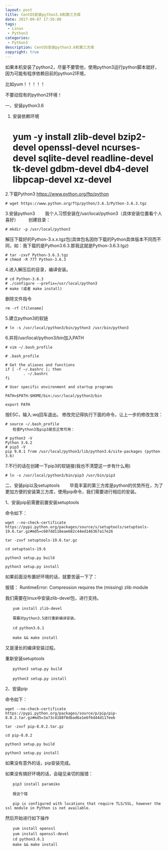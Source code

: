 ```yaml
---
layout: post
title: CentOS安装python3.6和第三方库
date: 2017-09-07 17:56:08
tags:
 - Linux
 - Python3
categories:
 - Python3
description: CentOS安装python3.6和第三方库
copyright: true
---
```


如果本机安装了python2，尽量不要管他，使用python3运行python脚本就好，因为可能有程序依赖目前的python2环境，

比如yum！！！！！

不要动现有的python2环境！

一、安装python3.6

1. 安装依赖环境
	
	# yum -y install zlib-devel bzip2-devel openssl-devel ncurses-devel sqlite-devel readline-devel tk-devel gdbm-devel db4-devel libpcap-devel xz-devel

2.下载Python3 https://www.python.org/ftp/python

	# wget https://www.python.org/ftp/python/3.6.3/Python-3.6.3.tgz

3.安装python3
　　我个人习惯安装在/usr/local/python3（具体安装位置看个人喜好）
　　创建目录：

	# mkdir -p /usr/local/python3

解压下载好的Python-3.x.x.tgz包(具体包名因你下载的Python具体版本不同而不同，如：我下载的是Python3.6.3.那我这就是Python-3.6.3.tgz)
```
# tar -zxvf Python-3.6.3.tgz
# chmod -R 777 Python-3.6.3
```
4.进入解压后的目录，编译安装。
```
# cd Python-3.6.3
# ./configure --prefix=/usr/local/python3
# make (或者 make install)
```
删除文件指令

	rm -rf [filename]
5.建立python3的软链

	# ln -s /usr/local/python3/bin/python3 /usr/bin/python3

6.并将/usr/local/python3/bin加入PATH
```
# vim ~/.bash_profile

# .bash_profile

# Get the aliases and functions
if [ -f ~/.bashrc ]; then
        . ~/.bashrc
fi

# User specific environment and startup programs

PATH=$PATH:$HOME/bin:/usr/local/python3/bin

export PATH
```

按ESC，输入:wq回车退出。
修改完记得执行下面的命令，让上一步的修改生效：
```
# source ~/.bash_profile
　　检查Python3及pip3是否正常可用：

# python3 -V
Python 3.6.2
# pip3 -V
pip 9.0.1 from /usr/local/python3/lib/python3.6/site-packages (python 3.6)
```
7.不行的话在创建一下pip3的软链接(我也不清楚这一步有什么用)

	# ln -s /usr/local/python3/bin/pip3 /usr/bin/pip3

二、安装pip以及setuptools
　　毕竟丰富的第三方库是python的优势所在，为了更加方便的安装第三方库，使用pip命令，我们需要进行相应的安装。

1、安装pip前需要前置安装setuptools

命令如下：
```
wget --no-check-certificate  https://pypi.python.org/packages/source/s/setuptools/setuptools-19.6.tar.gz#md5=c607dd118eae682c44ed146367a17e26

tar -zxvf setuptools-19.6.tar.gz

cd setuptools-19.6

python3 setup.py build

python3 setup.py install
```
如果前面没布置好环境的话，就要苦逼一下了：

报错： RuntimeError: Compression requires the (missing) zlib module

我们需要在linux中安装zlib-devel包，进行支持。
```
　　yum install zlib-devel

　　需要对python3.5进行重新编译安装。

　　cd python3.6.1

　　make && make install
```
又是漫长的编译安装过程。

重新安装setuptools
```
　　python3 setup.py build

　　python3 setup.py install
```
2、安装pip

命令如下：
```
wget --no-check-certificate  https://pypi.python.org/packages/source/p/pip/pip-8.0.2.tar.gz#md5=3a73c4188f8dbad6a1e6f6d44d117eeb

tar -zxvf pip-8.0.2.tar.gz

cd pip-8.0.2

python3 setup.py build

python3 setup.py install
```
如果没有意外的话，pip安装完成。

如果没有搞好环境的话，会碰见亲切的报错：
```
　　pip3 install paramiko

　　报这个错

　　pip is configured with locations that require TLS/SSL, however the ssl module in Python is not available.
```
然后开始进行如下操作
```
　　yum install openssl
　　yum install openssl-devel
　　cd python3.6.1
　　make && make install
```